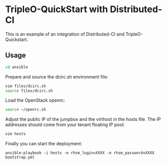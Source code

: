 # TripleO-QuickStart with Distributed-CI

This is an example of an integration of Distributed-CI and TripleO-Quickstart.

## Usage


```bash
cd ansible
```

Prepare and source the dcirc.sh environment file:

```bash
vim files/dcirc.sh
source files/dcirc.sh
```

Load the OpenStack openrc:

```bash
source ~/openrc.sh
```

Adjust the public IP of the jumpbox and the virthost in the hosts file. The
IP addresses should come from your tenant floating IP pool:

```bash
vim hosts
```

Finally you can start the deployment:
```
ansible-playbook -i hosts -e rhsm_login=XXXX -e rhsm_password=XXXX bootstrap.yml
```

